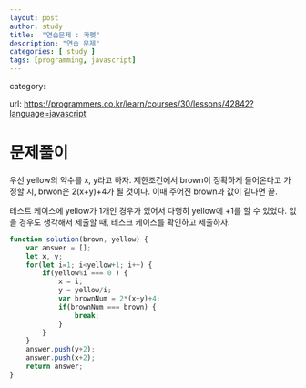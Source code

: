 ```yaml
---
layout: post
author: study
title:  "연습문제 : 카펫"
description: "연습 문제"
categories: [ study ]
tags: [programming, javascript]
---
```

category: 

 url: https://programmers.co.kr/learn/courses/30/lessons/42842?language=javascript


# 문제풀이
  우선 yellow의 약수를 x, y라고 하자.
  제한조건에서 brown이 정확하게 들어온다고 가정할 시, brwon은 2(x+y)+4가 될 것이다. 이때 주어진 brown과 값이 같다면 끝.
  
  테스트 케이스에 yellow가 1개인 경우가 있어서 다행히 yellow에 +1를 할 수 있었다. 없을 경우도 생각해서 제출할 때, 테스크 케이스를 확인하고 제출하자.
  

```javascript
function solution(brown, yellow) {
    var answer = [];
    let x, y;
    for(let i=1; i<yellow+1; i++) {
        if(yellow%i === 0 ) {
            x = i;
            y = yellow/i;
            var brownNum = 2*(x+y)+4;
            if(brownNum === brown) {
                break;
            }
        }
    }
    answer.push(y+2);
    answer.push(x+2);
    return answer;
}
```
